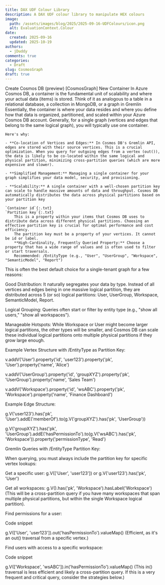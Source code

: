 ```yaml
---
title: DAX UDF Colour Library
description: A DAX UDF colour library to manipulate HEX colours
image:
  path: /assets/images/blog/2025/2025-09-16-UDFColours/icon.png
  alt: EvaluationContext.Colour
date:
  created: 2025-09-16
  updated: 2025-10-19
authors:
  - jDuddy
comments: true
categories:
  - Draft
slug: CosmosGraph
draft: true
---
```


Create Cosmos DB (preview) [CosmosGraph]
New Container
    In Azure Cosmos DB, a container is the fundamental unit of scalability and where your actual data (items) is stored. Think of it as analogous to a table in a relational database, a collection in MongoDB, or a graph in Gremlin
    Essentially, the container is where your data resides and where you define how that data is organized, partitioned, and scaled within your Azure Cosmos DB account.
    Generally, for a single graph (vertices and edges that belong to the same logical graph), you will typically use one container.

    Here's why:

    - **Co-location of Vertices and Edges:** In Cosmos DB's Gremlin API, edges are stored with their source vertices. This is a crucial optimization. When you query for outgoing edges from a vertex (out()), the data is likely to be co-located within the same logical and physical partition, minimizing cross-partition queries (which are more expensive and slower).

    - **Simplified Management:** Managing a single container for your graph simplifies your data model, security, and provisioning.

    - **Scalability:** A single container with a well-chosen partition key can scale to handle massive amounts of data and throughput. Cosmos DB automatically distributes the data across physical partitions based on your partition key

    `Container id`{:.txt}
    `Partition key`{:.txt}
        This is a property within your items that Cosmos DB uses to distribute data across different physical partitions. Choosing an effective partition key is crucial for optimal performance and cost efficiency.
        The partition key must be a property of your vertices. It cannot be id or label.
        **High-Cardinality, Frequently Queried Property:** Choose a property that has a wide range of values and is often used to filter or start traversals. 
        Recommended: /EntityType (e.g., "User", "UserGroup", "Workspace", "SemanticModel", "Report")
This is often the best default choice for a single-tenant graph for a few reasons:

Good Distribution: It naturally segregates your data by type. Instead of all vertices and edges being in one massive logical partition, they are distributed across 5 (or so) logical partitions: User, UserGroup, Workspace, SemanticModel, Report.

Logical Grouping: Queries often start or filter by entity type (e.g., "show all users," "show all workspaces").

Manageable Hotspots: While Workspace or User might become larger logical partitions, the other types will be smaller, and Cosmos DB can scale these individual logical partitions onto multiple physical partitions if they grow large enough.

Example Vertex Structure with /EntityType as Partition Key:

v.addV('User').property('id', 'user123').property('pk', 'User').property('name', 'Alice')

v.addV('UserGroup').property('id', 'groupXYZ').property('pk', 'UserGroup').property('name', 'Sales Team')

v.addV('Workspace').property('id', 'wsABC').property('pk', 'Workspace').property('name', 'Finance Dashboard')

Example Edge Structure:

g.V('user123').has('pk', 'User').addE('memberOf').to(g.V('groupXYZ').has('pk', 'UserGroup'))

g.V('groupXYZ').has('pk', 'UserGroup').addE('hasPermissionTo').to(g.V('wsABC').has('pk', 'Workspace')).property('permissionType', 'Read')

Gremlin Queries with /EntityType Partition Key:

When querying, you must always include the partition key for specific vertex lookups:

Get a specific user: g.V(['User', 'user123']) or g.V('user123').has('pk', 'User')

Get all workspaces: g.V().has('pk', 'Workspace').hasLabel('Workspace') (This will be a cross-partition query if you have many workspaces that span multiple physical partitions, but within the single Workspace logical partition).

Find permissions for a user:

Code snippet

g.V(['User', 'user123']).out('hasPermissionTo').valueMap()
(Efficient, as it's an out() traversal from a specific vertex.)

Find users with access to a specific workspace:

Code snippet

g.V(['Workspace', 'wsABC']).in('hasPermissionTo').valueMap()
(This in() traversal is less efficient and likely a cross-partition query. If this is a very frequent and critical query, consider the strategies below.)
